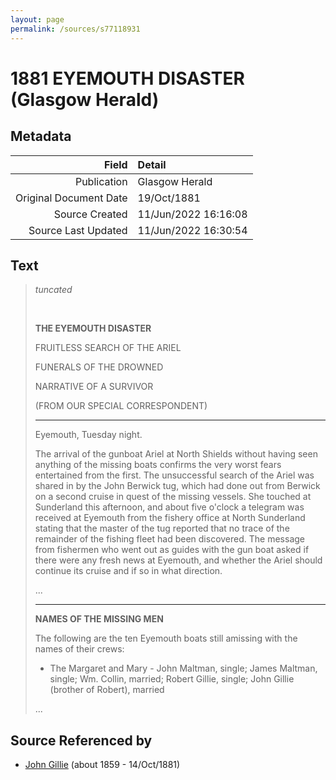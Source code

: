 ```yaml
---
layout: page
permalink: /sources/s77118931
---
```


# 1881 EYEMOUTH DISASTER (Glasgow Herald)

## Metadata

Field | Detail
---:|:---
Publication | Glasgow Herald
Original Document Date | 19/Oct/1881
Source Created | 11/Jun/2022 16:16:08
Source Last Updated | 11/Jun/2022 16:30:54

## Text

> _tuncated_
>
> <br/>
>
> **THE EYEMOUTH DISASTER**
>
> FRUITLESS SEARCH OF THE ARIEL
>
> FUNERALS OF THE DROWNED
>
> NARRATIVE OF A SURVIVOR
>
> (FROM OUR SPECIAL CORRESPONDENT)
>
> ___
>
> Eyemouth, Tuesday night.
>
> The arrival of the gunboat Ariel at North Shields without having seen anything of the missing boats confirms the very worst fears entertained from the first. The unsuccessful search of the Ariel was shared in by the John Berwick tug, which had done out from Berwick on a second cruise in quest of the missing vessels. She touched at Sunderland this afternoon, and about five o'clock a telegram was received at Eyemouth from the fishery office at North Sunderland stating that the master of the tug reported that no trace of the remainder of the fishing fleet had been discovered. The message from fishermen who went out as guides with the gun boat asked if there were any fresh news at Eyemouth, and whether the Ariel should continue its cruise and if so in what direction.
>
> ...
>
> ---
>
> **NAMES OF THE MISSING MEN**
>
> The following are the ten Eyemouth boats still amissing with the names of their crews:
>
> * The Margaret and Mary - John Maltman, single; James Maltman, single; Wm. Collin, married; Robert Gillie, single; John Gillie (brother of Robert), married
>
> ...
>

## Source Referenced by

* [John Gillie](../people/@49104732@-john-gillie-b1859-d1881-10-14.md) (about 1859 - 14/Oct/1881)
